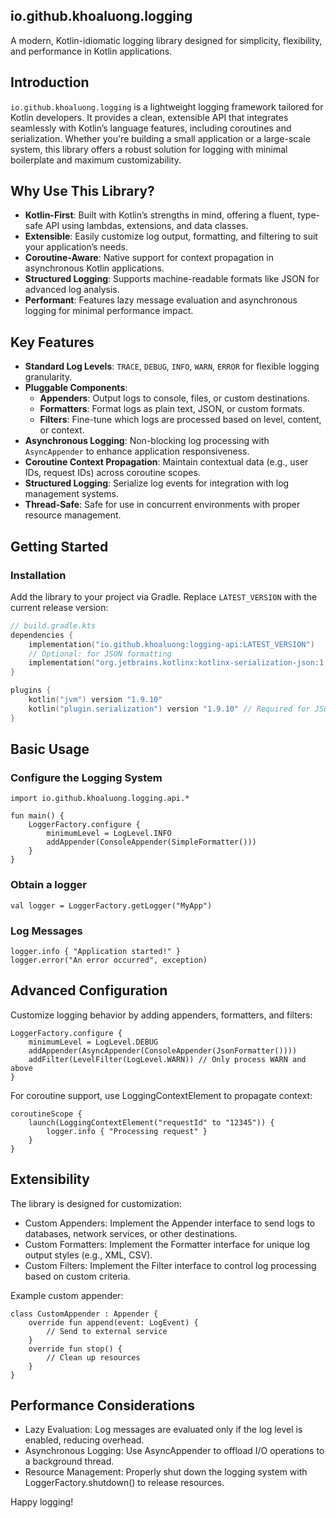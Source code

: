 ## io.github.khoaluong.logging

A modern, Kotlin-idiomatic logging library designed for simplicity, flexibility, and performance in Kotlin applications.

## Introduction

`io.github.khoaluong.logging` is a lightweight logging framework tailored for Kotlin developers. It provides a clean, extensible API that integrates seamlessly with Kotlin’s language features, including coroutines and serialization. Whether you're building a small application or a large-scale system, this library offers a robust solution for logging with minimal boilerplate and maximum customizability.

## Why Use This Library?

- **Kotlin-First**: Built with Kotlin’s strengths in mind, offering a fluent, type-safe API using lambdas, extensions, and data classes.  
- **Extensible**: Easily customize log output, formatting, and filtering to suit your application’s needs.  
- **Coroutine-Aware**: Native support for context propagation in asynchronous Kotlin applications.  
- **Structured Logging**: Supports machine-readable formats like JSON for advanced log analysis.  
- **Performant**: Features lazy message evaluation and asynchronous logging for minimal performance impact.

## Key Features

- **Standard Log Levels**: `TRACE`, `DEBUG`, `INFO`, `WARN`, `ERROR` for flexible logging granularity.  
- **Pluggable Components**:
  - **Appenders**: Output logs to console, files, or custom destinations.  
  - **Formatters**: Format logs as plain text, JSON, or custom formats.  
  - **Filters**: Fine-tune which logs are processed based on level, content, or context.  
- **Asynchronous Logging**: Non-blocking log processing with `AsyncAppender` to enhance application responsiveness.  
- **Coroutine Context Propagation**: Maintain contextual data (e.g., user IDs, request IDs) across coroutine scopes.  
- **Structured Logging**: Serialize log events for integration with log management systems.  
- **Thread-Safe**: Safe for use in concurrent environments with proper resource management.

## Getting Started

### Installation

Add the library to your project via Gradle. Replace `LATEST_VERSION` with the current release version:

```kotlin
// build.gradle.kts
dependencies {
    implementation("io.github.khoaluong:logging-api:LATEST_VERSION")
    // Optional: for JSON formatting
    implementation("org.jetbrains.kotlinx:kotlinx-serialization-json:1.6.0")
}

plugins {
    kotlin("jvm") version "1.9.10"
    kotlin("plugin.serialization") version "1.9.10" // Required for JSON formatting
}
```

## Basic Usage

### Configure the Logging System

```
import io.github.khoaluong.logging.api.*

fun main() {
    LoggerFactory.configure {
        minimumLevel = LogLevel.INFO
        addAppender(ConsoleAppender(SimpleFormatter()))
    }
}
```
### Obtain a logger

```
val logger = LoggerFactory.getLogger("MyApp")
```

### Log Messages

```
logger.info { "Application started!" }
logger.error("An error occurred", exception)
```

## Advanced Configuration

Customize logging behavior by adding appenders, formatters, and filters:

```
LoggerFactory.configure {
    minimumLevel = LogLevel.DEBUG
    addAppender(AsyncAppender(ConsoleAppender(JsonFormatter())))
    addFilter(LevelFilter(LogLevel.WARN)) // Only process WARN and above
}
```

For coroutine support, use LoggingContextElement to propagate context:

```
coroutineScope {
    launch(LoggingContextElement("requestId" to "12345")) {
        logger.info { "Processing request" }
    }
}
```

## Extensibility

The library is designed for customization:

- Custom Appenders: Implement the Appender interface to send logs to databases, network services, or other destinations.
- Custom Formatters: Implement the Formatter interface for unique log output styles (e.g., XML, CSV).
- Custom Filters: Implement the Filter interface to control log processing based on custom criteria.

Example custom appender:
```
class CustomAppender : Appender {
    override fun append(event: LogEvent) {
        // Send to external service
    }
    override fun stop() {
        // Clean up resources
    }
}
```

## Performance Considerations

- Lazy Evaluation: Log messages are evaluated only if the log level is enabled, reducing overhead.
- Asynchronous Logging: Use AsyncAppender to offload I/O operations to a background thread.
- Resource Management: Properly shut down the logging system with LoggerFactory.shutdown() to release resources.

Happy logging!




